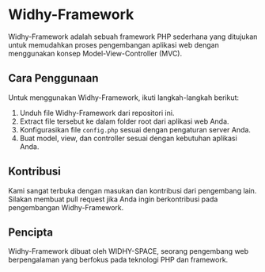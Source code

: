 # Widhy-Framework

Widhy-Framework adalah sebuah framework PHP sederhana yang ditujukan untuk memudahkan proses pengembangan aplikasi web dengan menggunakan konsep Model-View-Controller (MVC).

## Cara Penggunaan

Untuk menggunakan Widhy-Framework, ikuti langkah-langkah berikut:

1. Unduh file Widhy-Framework dari repositori ini.
2. Extract file tersebut ke dalam folder root dari aplikasi web Anda.
3. Konfigurasikan file `config.php` sesuai dengan pengaturan server Anda.
4. Buat model, view, dan controller sesuai dengan kebutuhan aplikasi Anda.

## Kontribusi

Kami sangat terbuka dengan masukan dan kontribusi dari pengembang lain. Silakan membuat pull request jika Anda ingin berkontribusi pada pengembangan Widhy-Framework.

## Pencipta

Widhy-Framework dibuat oleh WIDHY-SPACE, seorang pengembang web berpengalaman yang berfokus pada teknologi PHP dan framework.
